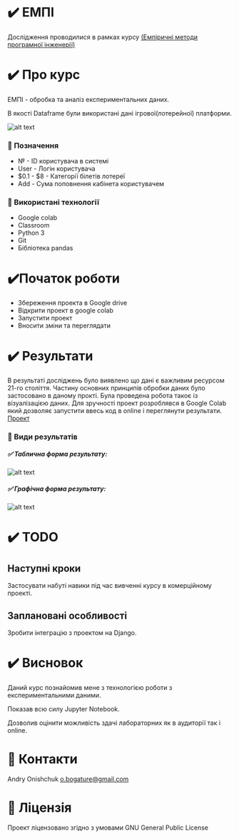 # :heavy_check_mark: ЕМПІ
Дослідження проводилися в рамках курсу [(Емпіричні методи програмної інженерії)](https://gitlab.com/targetflow/emise)

# :heavy_check_mark: Про курс
ЕМПІ - обробка та аналіз експериментальних даних.

В якості Dataframe були використані дані ігрової(лотерейної) платформи. 

![alt text](https://raw.githubusercontent.com/bogature/ResearchLottery/master/img/all_info.jpg)

### :large_orange_diamond: Позначення
- № - ID користувача в системі
- User - Логін користувача
- $0.1 - $8 - Категорії білетів лотереї
- Add - Сума поповнення кабінета користувачем

### :large_orange_diamond: Використані технології
- Google colab
- Classroom
- Python 3
- Git
- Бібліотека pandas


# :heavy_check_mark:Початок роботи
- Збереження проекта в Google drive
- Відкрити проект  в google colab 
- Запустити проект 
- Вносити зміни та переглядати 

# :heavy_check_mark: Результати
В результаті досліджень було виявлено що дані є важливим ресурсом 21-го століття. 
Частину основних принципів обробки даних було застосовано в даному прокті.
Була проведена робота такоє із візуалізацією даних. 
Для зручності проект розроблявся в Google Colab який дозволяє запустити ввесь код в online і переглянути результати. 
[Проект](https://colab.research.google.com/drive/1YL1zLUT_ToZLp6ZTJhodsFd6e3kSUusF)

### :large_orange_diamond: Види результатів 

##### :white_check_mark: Таблична форма результату:
![alt text](https://raw.githubusercontent.com/bogature/ResearchLottery/master/img/table.jpg)

##### :white_check_mark: Графічна форма результату:
![alt text](https://raw.githubusercontent.com/bogature/ResearchLottery/master/img/graph.jpg)

# :heavy_check_mark: TODO

## Наступні кроки
Застосувати набуті навики під час вивченні курсу в комерційному проекті. 

## Заплановані особливості
Зробити інтеграцію з проектом на Django. 


# :heavy_check_mark: Висновок
Даний курс познайомив мене з технологією роботи з експериментальними даними. 

Показав всю силу Jupyter Notebook. 

Дозволив оцінити можливість здачі лабораторних як в аудиторії так і online.



# :speech_balloon: Контакти
Andry Onishchuk o.bogature@gmail.com

# :key: Ліцензія
Проект ліцензовано згідно з умовами GNU General Public License
